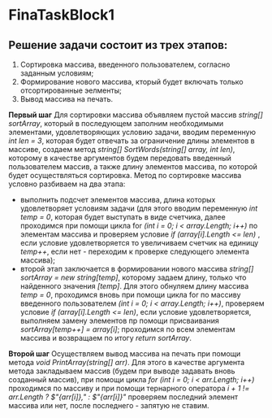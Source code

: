 # FinaTaskBlock1

## Решение задачи состоит из трех этапов: ##
1. Сортировка массива, введенного пользователем, согласно заданным условиям;
2. Формирование нового массива, кторый будет включать только отсортированные эелменты;
3. Вывод массива на печать.

**Первый шаг**
Для сортировки массива объявляем пустой массив *string[] sortArray*, который в последующем заполним необходимыми элементами, удовлетворяющих условию задачи, вводим переменную *int len = 3*, которая будет отвечать за ограничение длины элементов в массиве, создаем метод *string[] SortWords(string[] array, int len)*, которому в качестве аргументов будем передовать введенный пользователем массив, а также длину элементов массива, по которой будет осуществляться сортировка. Метод по сортировке массива условно разбиваем на два этапа: 
- выполнить подсчет элементов массива, длина которых удовлетворяет условиям задачи (для этого вводим переменную *int temp = 0*, которая будет выступать в виде счетчика, далее проходимся при помощи цикла for *(int i = 0; i < array.Length; i++)* по элементам массива и проверяем условие *if (array[i].Length <= len)* , если условие удовлетворяется то увеличиваем счетчик на единицу *temp++*, если нет  - переходим к проверке следующего элемента массива);
- второй этап заключается в формировании нового массива *string[] sortArray = new string[temp]*, которому задаем длину, только что найденного значения *[temp]*. Для этого обнуляем длину массива *temp = 0*, проходимся вновь при помощи цикла for  по массиву введенного пользователем *(int i = 0; i < array.Length; i++)*, проверяем условие *if (array[i].Length <= len)*, если условие удовлетворяется, выполняем замену элементов пр помощи присваивания *sortArray[temp++] = array[i]*; проходимся по всем элементам массива и возвращаем по итогу *return sortArray*.

**Второй шаг**
Осуществляем вывод массива на печать при помощи метода *void PrintArray(string[] arr)*. Для этого в качестве аргумента метода закладываем массив (будем при выводе задавать вновь созданный массив), при помощи цикла *for (int i = 0; i < arr.Length; i++)* проходимся по массиву и при помощи тернарного оператора *i + 1 != arr.Length ? $"{arr[i]}," : $"{arr[i]}"* проверяем последний элемент массива или нет, после последнего  - запятую не ставим.